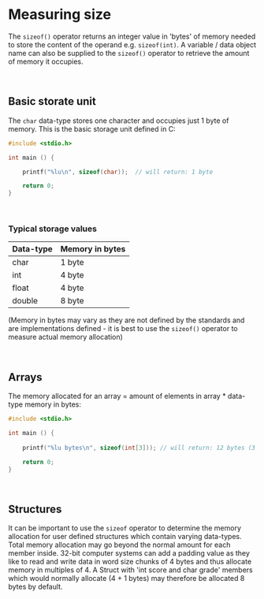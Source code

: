 # Measuring size

The `sizeof()` operator returns an integer value in 'bytes' of memory needed to store the content of the operand e.g. `sizeof(int)`. A variable / data object name can also be supplied to the `sizeof()` operator to retrieve the amount of memory it occupies. 

<br>

## Basic storate unit

The `char` data-type stores one character and occupies just 1 byte of memory. This is the basic storage unit defined in C:

```C
#include <stdio.h>

int main () {

	printf("%lu\n", sizeof(char));  // will return: 1 byte

	return 0;
}
```

<br>

### Typical storage values

|Data-type  | Memory in bytes |
|:----------|:----------------|
|char    	  |1 byte					  |
|int      	|4 byte					  |
|float     	|4 byte					  |
|double     |8 byte					  |

(Memory in bytes may vary as they are not defined by the standards and are implementations defined - it is best to use the `sizeof()` operator to measure actual memory allocation)

<br>

## Arrays

The memory allocated for an array = amount of elements in array * data-type memory in bytes:

```C
#include <stdio.h>

int main () {
	
	printf("%lu bytes\n", sizeof(int[3])); // will return: 12 bytes (3 * 4 = 12)

	return 0;
}
```

<br>

## Structures

It can be important to use the `sizeof` operator to determine the memory allocation for user defined structures which contain varying data-types. Total memory allocation may go beyond the normal amount for each member inside. 32-bit computer systems can add a padding value as they like to read and write data in word size chunks of 4 bytes and thus allocate memory in multiples of 4. A Struct with 'int score and char grade' members which would normally allocate (4 + 1 bytes) may therefore be allocated 8 bytes by default.

